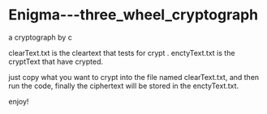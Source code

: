 # Enigma---three_wheel_cryptograph
a cryptograph by c

clearText.txt is the cleartext that tests for crypt .
enctyText.txt is the cryptText that have crypted.


just copy what you want to crypt into the file named clearText.txt,
and then run the code,
finally the ciphertext will be stored in the enctyText.txt.

enjoy!
